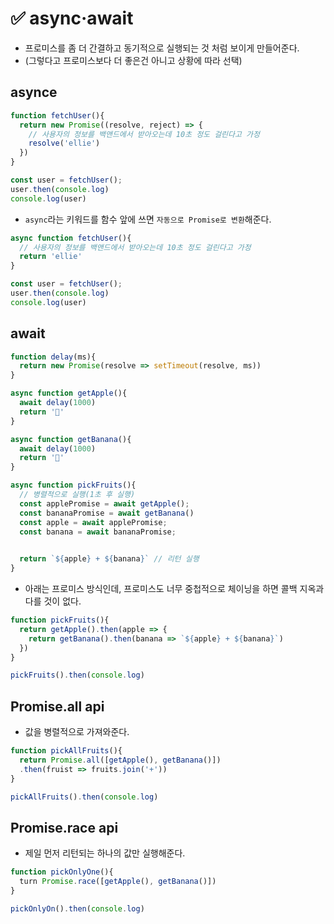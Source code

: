 # ✅ async·await
* 프로미스를 좀 더 간결하고 동기적으로 실행되는 것 처럼 보이게 만들어준다.  
* (그렇다고 프로미스보다 더 좋은건 아니고 상황에 따라 선택)

## asynce
```js
function fetchUser(){
  return new Promise((resolve, reject) => {
    // 사용자의 정보를 백앤드에서 받아오는데 10초 정도 걸린다고 가정
    resolve('ellie')
  })
}

const user = fetchUser(); 
user.then(console.log)
console.log(user)
```
* `async`라는 키워드를 함수 앞에 쓰면 `자동으로 Promise로 변환`해준다.
```js
async function fetchUser(){
  // 사용자의 정보를 백앤드에서 받아오는데 10초 정도 걸린다고 가정
  return 'ellie'
}

const user = fetchUser(); 
user.then(console.log)
console.log(user)
```
## await
```js
function delay(ms){
  return new Promise(resolve => setTimeout(resolve, ms))
}

async function getApple(){
  await delay(1000)
  return '🍎'
}

async function getBanana(){
  await delay(1000)
  return '🍌'
}

async function pickFruits(){
  // 병렬적으로 실행(1초 후 실행)
  const applePromise = await getApple(); 
  const bananaPromise = await getBanana() 
  const apple = await applePromise;
  const banana = await bananaPromise;

  
  return `${apple} + ${banana}` // 리턴 실행
}
```
* 아래는 프로미스 방식인데, 프로미스도 너무 중첩적으로 체이닝을 하면 콜백 지옥과 다를 것이 없다.
```js
function pickFruits(){
  return getApple().then(apple => {
    return getBanana().then(banana => `${apple} + ${banana}`)
  })
}

pickFruits().then(console.log)
```
## Promise.all api
* 값을 병렬적으로 가져와준다.
```js
function pickAllFruits(){
  return Promise.all([getApple(), getBanana()])
  .then(fruist => fruits.join('+'))
}

pickAllFruits().then(console.log)
```
## Promise.race api
* 제일 먼저 리턴되는 하나의 값만 실행해준다.
```js
function pickOnlyOne(){
  turn Promise.race([getApple(), getBanana()])
}

pickOnlyOn().then(console.log)
```
